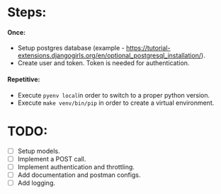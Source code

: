 # Steps:

#### Once:
- Setup postgres database (example - https://tutorial-extensions.djangogirls.org/en/optional_postgresql_installation/).
- Create user and token. Token is needed for authentication.

#### Repetitive:
- Execute `pyenv local`in order to switch to a proper python version.
- Execute `make venv/bin/pip` in order to create a virtual environment. 

# TODO:
- [ ] Setup models.
- [ ] Implement a POST call.
- [ ] Implement authentication and throttling.
- [ ] Add documentation and postman configs.
- [ ] Add logging.

